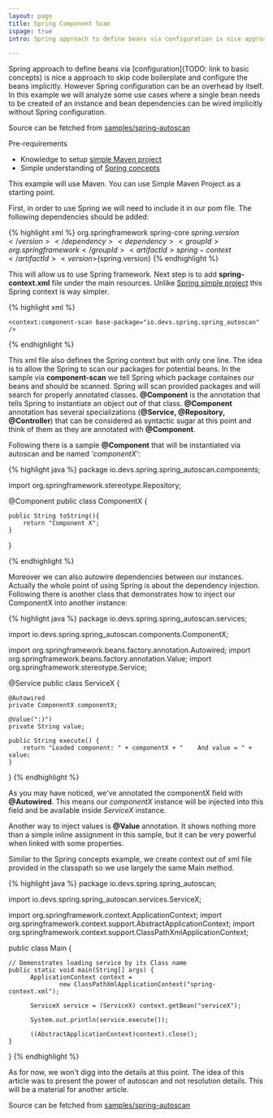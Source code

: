 ```yaml
---
layout: page
title: Spring Component Scan
ispage: true
intro: Spring approach to define beans via configuration is nice approach to skip code boilerplate and configure the beans implicitly. However spring configuration can be an overhead by itself. In this example we will analyze some use cases where single bean needs to be created of an instance and bean dependencies can be wired implicitly without spring configuration. 

---
```


Spring approach to define beans via [configuration](TODO: link to basic concepts) is nice a approach to skip code boilerplate and configure the beans implicitly.
However Spring configuration can be an overhead by itself. In this example we will analyze some use cases where a single bean needs to be created of an instance and bean dependencies can be wired implicitly without Spring configuration. 

Source can be fetched from [samples/spring-autoscan](https://github.com/devsio/samples/tree/master/spring-autoscan)

Pre-requirements  

* Knowledge to setup [simple Maven project](/articles/maven-helloworld)  
* Simple understanding of [Spring concepts](/articles/spring-concepts)  


This example will use Maven. You can use Simple Maven Project as a starting point. 

First, in order to use Spring we will need to include it in our pom file. 
The following dependencies should be added:

{% highlight xml %}
		<dependency>
			<groupId>org.springframework</groupId>
			<artifactId>spring-core</artifactId>
			<version>${spring.version}</version>
		</dependency>
		<dependency>
			<groupId>org.springframework</groupId>
			<artifactId>spring-context</artifactId>
			<version>${spring.version}</version>
		</dependency>
{% endhighlight %}

This will allow us to use Spring framework. 
Next step is to add **spring-context.xml** file under the main resources. Unlike [Spring simple project](/articles/spring-concepts) this Spring context is way simpler.

{% highlight xml %}

<?xml version="1.0" encoding="UTF-8"?>

<beans xmlns="http://www.springframework.org/schema/beans"
	xmlns:xsi="http://www.w3.org/2001/XMLSchema-instance"
	xmlns:context="http://www.springframework.org/schema/context"
	xsi:schemaLocation="http://www.springframework.org/schema/beans
    http://www.springframework.org/schema/beans/spring-beans-4.1.xsd
    http://www.springframework.org/schema/context
	http://www.springframework.org/schema/context/spring-context-4.1.xsd">

    <context:component-scan base-package="io.devs.spring.spring_autoscan" />

</beans>

{% endhighlight %}

This xml file also defines the Spring context but with only one line. The idea is to allow the Spring to scan our packages for potential beans. 
In the sample via **component-scan** we tell Spring which package containes our beans and should be scanned.
Spring will scan provided packages and will search for properly annotated classes. 
**@Component** is the annotation that tells Spring to instantiate an object out of that class. **@Component** annotation has several specializations (**@Service, @Repository, @Controller**) that can be considered as syntactic sugar at this point and think of them as they are annotated with **@Component**.

Following there is a sample **@Component** that will be instantiated via autoscan and be named *'componentX'*:

{% highlight java %}
package io.devs.spring.spring_autoscan.components;

import org.springframework.stereotype.Repository;

@Component
public class ComponentX {
	
	public String toString(){
		return "Component X";
	}
}

{% endhighlight %}

Moreover we can also autowire dependencies between our instances. Actually the whole point of using Spring is about the dependency injection. 
Following there is another class that demonstrates how to inject our ComponentX into another instance:

{% highlight java %}
package io.devs.spring.spring_autoscan.services;

import io.devs.spring.spring_autoscan.components.ComponentX;

import org.springframework.beans.factory.annotation.Autowired;
import org.springframework.beans.factory.annotation.Value;
import org.springframework.stereotype.Service;

@Service
public class ServiceX {

	@Autowired
	private ComponentX componentX;

	@Value(":)")
	private String value;

	public String execute() {
		return "Loaded component: " + componentX + "    And value = " + value;
	}

}
{% endhighlight %}

As you may have noticed, we've annotated the componentX field with **@Autowired**. 
This means our *componentX* instance will be injected into this field and be available inside *ServiceX* instance.

Another way to inject values is **@Value** annotation. It shows nothing more than a simple inline assignment in this sample, but it can be very powerful when linked with some properties. 

Similar to the Spring concepts example, we create context out of xml file provided in the classpath so we use largely the same Main method.

{% highlight java %}
package io.devs.spring.spring_autoscan;

import io.devs.spring.spring_autoscan.services.ServiceX;

import org.springframework.context.ApplicationContext;
import org.springframework.context.support.AbstractApplicationContext;
import org.springframework.context.support.ClassPathXmlApplicationContext;

public class Main {

	// Demonstrates loading service by its Class name
	public static void main(String[] args) {
	      ApplicationContext context = 
	              new ClassPathXmlApplicationContext("spring-context.xml");
	      
	      ServiceX service = (ServiceX) context.getBean("serviceX");

	      System.out.println(service.execute());
	      
	      ((AbstractApplicationContext)context).close();
	}

}
{% endhighlight %}

As for now, we won't digg into the details at this point. The idea of this article was to present the power of autoscan and not resolution details. This will be a material for another article. 

Source can be fetched from [samples/spring-autoscan](https://github.com/devsio/samples/tree/master/spring-autoscan)
